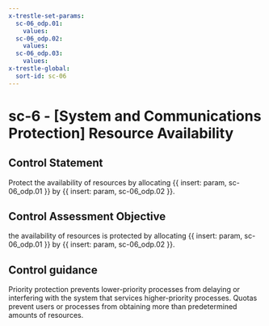 ```yaml
---
x-trestle-set-params:
  sc-06_odp.01:
    values:
  sc-06_odp.02:
    values:
  sc-06_odp.03:
    values:
x-trestle-global:
  sort-id: sc-06
---
```


# sc-6 - \[System and Communications Protection\] Resource Availability

## Control Statement

Protect the availability of resources by allocating {{ insert: param, sc-06_odp.01 }} by {{ insert: param, sc-06_odp.02 }}.

## Control Assessment Objective

the availability of resources is protected by allocating {{ insert: param, sc-06_odp.01 }} by {{ insert: param, sc-06_odp.02 }}.

## Control guidance

Priority protection prevents lower-priority processes from delaying or interfering with the system that services higher-priority processes. Quotas prevent users or processes from obtaining more than predetermined amounts of resources.
